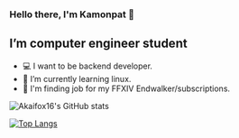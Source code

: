 ### Hello there, I'm Kamonpat 👋

## I’m computer engineer student
 - 💻 I want to be backend developer.
 - 🌱 I’m currently learning linux.
 - 💸 I'm finding job for my FFXIV Endwalker/subscriptions.


![Akaifox16's GitHub stats](https://github-readme-stats.vercel.app/api?username=Akaifox16&count_private=true&show_icons=true&theme=tokyonight)

[![Top Langs](https://github-readme-stats.vercel.app/api/top-langs/?username=Akaifox16)](https://github.com/anuraghazra/github-readme-stats)

